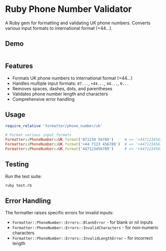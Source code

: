 # Ruby Phone Number Validator

A Ruby gem for formatting and validating UK phone numbers. Converts various input formats to international format (+44...).

## Demo
[![]()](https://www.youtube.com/embed/JGVfaos3wQM?si=VDGdpGkx4Q3zA9AH)


## Features

- Formats UK phone numbers to international format (+44...)
- Handles multiple input formats: `07...`, `+44...`, `44...`, `0...`
- Removes spaces, dashes, dots, and parentheses
- Validates phone number length and characters
- Comprehensive error handling

## Usage

```ruby
require_relative 'formatter/phone_number/uk'

# Format various input formats
Formatter::PhoneNumber::UK.format('071234 56789')     # => '+447123456789'
Formatter::PhoneNumber::UK.format('+44 7123 456789')  # => '+447123456789'
Formatter::PhoneNumber::UK.format('447123456789')     # => '+447123456789'
```

## Testing

Run the test suite:

```bash
ruby test.rb
```

## Error Handling

The formatter raises specific errors for invalid inputs:
- `Formatter::PhoneNumber::Errors::BlankError` - for blank or nil inputs
- `Formatter::PhoneNumber::Errors::InvalidCharacters` - for non-numeric characters
- `Formatter::PhoneNumber::Errors::InvalidLengthError` - for incorrect length
